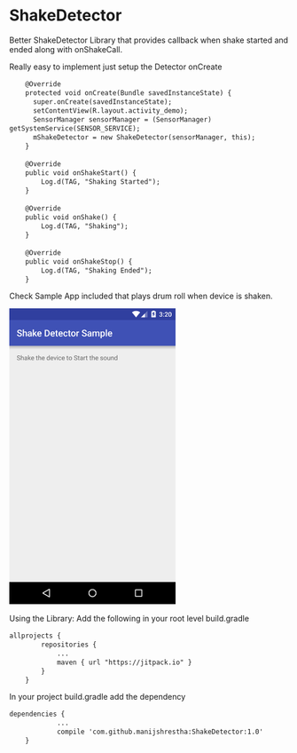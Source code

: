 # ShakeDetector
Better ShakeDetector Library that provides callback when shake started and ended along with onShakeCall.

Really easy to implement just setup the Detector onCreate

```
    @Override
    protected void onCreate(Bundle savedInstanceState) {
      super.onCreate(savedInstanceState);
      setContentView(R.layout.activity_demo);
      SensorManager sensorManager = (SensorManager) getSystemService(SENSOR_SERVICE);
      mShakeDetector = new ShakeDetector(sensorManager, this);
    }
    
    @Override
    public void onShakeStart() {
        Log.d(TAG, "Shaking Started");
    }

    @Override
    public void onShake() {
        Log.d(TAG, "Shaking");
    }

    @Override
    public void onShakeStop() {
        Log.d(TAG, "Shaking Ended");
    }

```

Check Sample App included that plays drum roll when device is shaken.

<img src="https://raw.githubusercontent.com/manijshrestha/ShakeDetector/master/sample_screen.png" width="300" />

Using the Library:
Add the following in your root level build.gradle
```
allprojects {
		repositories {
			...
			maven { url "https://jitpack.io" }
		}
	}
```

In your project build.gradle add the dependency
```
dependencies {
            ...
	        compile 'com.github.manijshrestha:ShakeDetector:1.0'
	}
```
